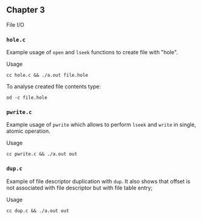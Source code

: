## Chapter 3

File I/O

### `hole.c`

Example usage of `open` and `lseek` functions to create file with "hole".

Usage

`cc hole.c && ./a.out file.hole`

To analyse created file contents type:

`od -c file.hole`

### `pwrite.c`

Example usage of `pwrite` which allows to perform `lseek` and `write` in single, atomic operation.

Usage

`cc pwrite.c && ./a.out out`

### `dup.c`

Example of file descriptor duplication with `dup`.
It also shows that offset is not associated with file descriptor but with file table entry;

Usage

`cc dup.c && ./a.out out`

